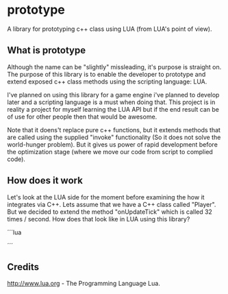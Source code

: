 prototype
=========
A library for prototyping c++ class using LUA (from LUA's point of view).

What is prototype
-----------------
Although the name can be "slightly" missleading, it's purpose is straight on. The purpose of this library
is to enable the developer to prototype and extend exposed c++ class methods using the scripting language: LUA.

I've planned on using this library for a game engine i've planned to develop later and a scripting language
is a must when doing that. This project is in reality a project for myself learning the LUA API but if the end
result can be of use for other people then that would be awesome.

Note that it doens't replace pure c++ functions, but it extends methods that are called using the supplied "invoke" 
functionality (So it does not solve the world-hunger problem). But it gives us power of rapid development before
the optimization stage (where we move our code from script to complied code).

How does it work
----------------
Let's look at the LUA side for the moment before examining the how it integrates via C++. Lets assume that we have a
C++ class called "Player". But we decided to extend the method "onUpdateTick" which is called 32 times / second. 
How does that look like in LUA using this library?

´´´lua

´´´

Credits
-------
http://www.lua.org - The Programming Language Lua.
